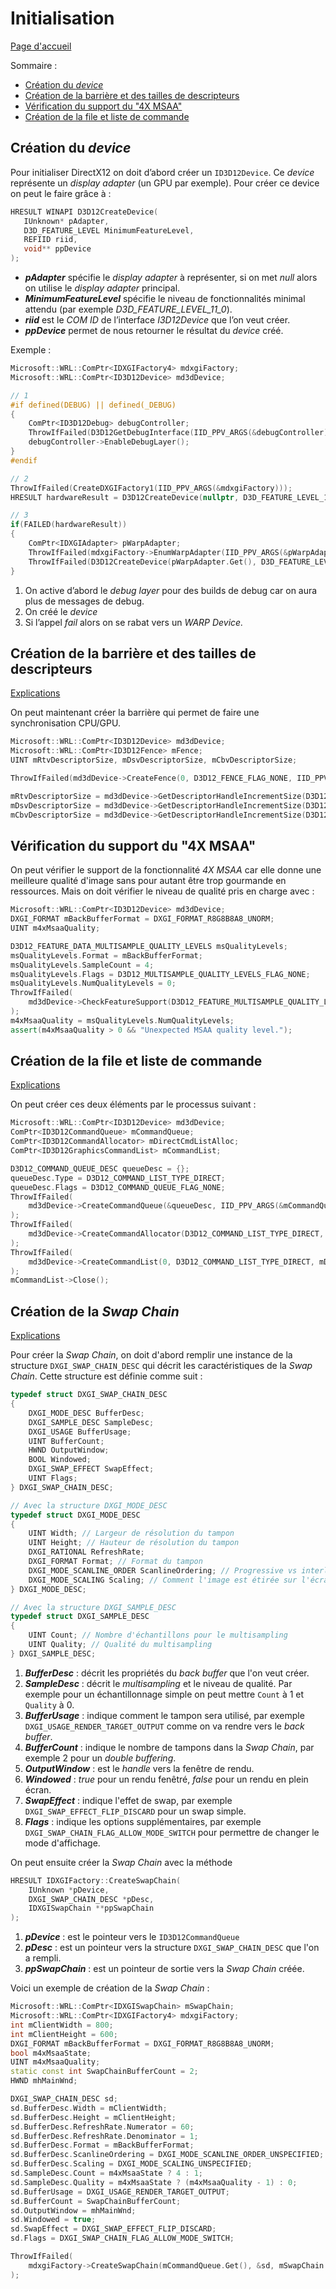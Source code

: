 # Initialisation

[Page d'accueil](Main.md)

Sommaire : 
- [Création du *device*](#création-du-device)
- [Création de la barrière et des tailles de descripteurs](#création-de-la-barrière-et-des-tailles-de-descripteurs)
- [Vérification du support du "4X MSAA"](##vérification-du-support-du-4x-msaa)
- [Création de la file et liste de commande](#création-de-la-file-et-liste-de-commande)

## Création du *device*
Pour initialiser DirectX12 on doit d’abord créer un `ID3D12Device`. Ce *device* représente un *display adapter* (un GPU par exemple). Pour créer ce device on peut le faire grâce à : 
```cpp
HRESULT WINAPI D3D12CreateDevice(
   IUnknown* pAdapter, 
   D3D_FEATURE_LEVEL MinimumFeatureLevel, 
   REFIID riid, 
   void** ppDevice
);
```
- ***pAdapter*** spécifie le *display adapter* à représenter, si on met *null* alors on utilise le *display adapter* principal.
- ***MinimumFeatureLevel*** spécifie le niveau de fonctionnalités minimal attendu (par exemple *D3D_FEATURE_LEVEL_11_0*).
- ***riid*** est le *COM ID* de l’interface *I3D12Device* que l’on veut créer.
- ***ppDevice*** permet de nous retourner le résultat du *device* créé.

Exemple :
```cpp
Microsoft::WRL::ComPtr<IDXGIFactory4> mdxgiFactory;
Microsoft::WRL::ComPtr<ID3D12Device> md3dDevice;

// 1
#if defined(DEBUG) || defined(_DEBUG)
{
    ComPtr<ID3D12Debug> debugController;
    ThrowIfFailed(D3D12GetDebugInterface(IID_PPV_ARGS(&debugController));
    debugController->EnableDebugLayer();
}
#endif

// 2
ThrowIfFailed(CreateDXGIFactory1(IID_PPV_ARGS(&mdxgiFactory)));
HRESULT hardwareResult = D3D12CreateDevice(nullptr, D3D_FEATURE_LEVEL_11_0, IID_PPV_ARGS(&md3dDevice));

// 3
if(FAILED(hardwareResult))
{
    ComPtr<IDXGIAdapter> pWarpAdapter;
    ThrowIfFailed(mdxgiFactory->EnumWarpAdapter(IID_PPV_ARGS(&pWarpAdapter)));
    ThrowIfFailed(D3D12CreateDevice(pWarpAdapter.Get(), D3D_FEATURE_LEVEL_11_0, IID_PPV_ARGS(&md3dDevice)));
}
```
1. On active d’abord le *debug layer* pour des builds de debug car on aura plus de messages de debug.
2. On créé le *device*
3. Si l’appel *fail* alors on se rabat vers un *WARP Device.*

## Création de la barrière et des tailles de descripteurs
[Explications](Overview.md#ressources-et-descripteurs)

On peut maintenant créer la barrière qui permet de faire une synchronisation CPU/GPU.
```cpp
Microsoft::WRL::ComPtr<ID3D12Device> md3dDevice;
Microsoft::WRL::ComPtr<ID3D12Fence> mFence;
UINT mRtvDescriptorSize, mDsvDescriptorSize, mCbvDescriptorSize;

ThrowIfFailed(md3dDevice->CreateFence(0, D3D12_FENCE_FLAG_NONE, IID_PPV_ARGS(&mFence)));

mRtvDescriptorSize = md3dDevice->GetDescriptorHandleIncrementSize(D3D12_DESCRIPTOR_HEAP_TYPE_RTV);
mDsvDescriptorSize = md3dDevice->GetDescriptorHandleIncrementSize(D3D12_DESCRIPTOR_HEAP_TYPE_DSV);
mCbvDescriptorSize = md3dDevice->GetDescriptorHandleIncrementSize(D3D12_DESCRIPTOR_HEAP_TYPE_CBV_SRV_UAV);
```

## Vérification du support du "4X MSAA"
On peut vérifier le support de la fonctionnalité *4X MSAA* car elle donne une meilleure qualité d'image sans pour autant être trop gourmande en ressources. Mais on doit vérifier le niveau de qualité pris en charge avec : 
```cpp
Microsoft::WRL::ComPtr<ID3D12Device> md3dDevice;
DXGI_FORMAT mBackBufferFormat = DXGI_FORMAT_R8G8B8A8_UNORM;
UINT m4xMsaaQuality;

D3D12_FEATURE_DATA_MULTISAMPLE_QUALITY_LEVELS msQualityLevels;
msQualityLevels.Format = mBackBufferFormat;
msQualityLevels.SampleCount = 4;
msQualityLevels.Flags = D3D12_MULTISAMPLE_QUALITY_LEVELS_FLAG_NONE;
msQualityLevels.NumQualityLevels = 0;
ThrowIfFailed(
    md3dDevice->CheckFeatureSupport(D3D12_FEATURE_MULTISAMPLE_QUALITY_LEVELS, &msQualityLevels, sizeof(msQualityLevels))
);
m4xMsaaQuality = msQualityLevels.NumQualityLevels;
assert(m4xMsaaQuality > 0 && "Unexpected MSAA quality level.");
```

## Création de la file et liste de commande
[Explications](Overview.md#file-et-liste-de-commande)

On peut créer ces deux éléments par le processus suivant : 
```cpp
Microsoft::WRL::ComPtr<ID3D12Device> md3dDevice;
ComPtr<ID3D12CommandQueue> mCommandQueue;
ComPtr<ID3D12CommandAllocator> mDirectCmdListAlloc;
ComPtr<ID3D12GraphicsCommandList> mCommandList;

D3D12_COMMAND_QUEUE_DESC queueDesc = {};
queueDesc.Type = D3D12_COMMAND_LIST_TYPE_DIRECT;
queueDesc.Flags = D3D12_COMMAND_QUEUE_FLAG_NONE;
ThrowIfFailed(
    md3dDevice->CreateCommandQueue(&queueDesc, IID_PPV_ARGS(&mCommandQueue))
);
ThrowIfFailed(
    md3dDevice->CreateCommandAllocator(D3D12_COMMAND_LIST_TYPE_DIRECT, IID_PPV_ARGS(mDirectCmdListAlloc.GetAddressOf()))
);
ThrowIfFailed(
    md3dDevice->CreateCommandList(0, D3D12_COMMAND_LIST_TYPE_DIRECT, mDirectCmdListAlloc.Get(), nullptr, IID_PPV_ARGS(mCommandList.GetAddressOf()))
);
mCommandList->Close();
```

## Création de la *Swap Chain*
[Explications](Overview.md#swap-chain)

Pour créer la *Swap Chain*, on doit d'abord remplir une instance de la structure `DXGI_SWAP_CHAIN_DESC` qui décrit les caractéristiques de la *Swap Chain*. Cette structure est définie comme suit : 
```cpp
typedef struct DXGI_SWAP_CHAIN_DESC 
{
    DXGI_MODE_DESC BufferDesc;
    DXGI_SAMPLE_DESC SampleDesc;
    DXGI_USAGE BufferUsage; 
    UINT BufferCount;
    HWND OutputWindow;
    BOOL Windowed;
    DXGI_SWAP_EFFECT SwapEffect;
    UINT Flags;
} DXGI_SWAP_CHAIN_DESC;

// Avec la structure DXGI_MODE_DESC
typedef struct DXGI_MODE_DESC 
{
    UINT Width; // Largeur de résolution du tampon
    UINT Height; // Hauteur de résolution du tampon
    DXGI_RATIONAL RefreshRate;
    DXGI_FORMAT Format; // Format du tampon
    DXGI_MODE_SCANLINE_ORDER ScanlineOrdering; // Progressive vs interlaced
    DXGI_MODE_SCALING Scaling; // Comment l'image est étirée sur l'écran
} DXGI_MODE_DESC;

// Avec la structure DXGI_SAMPLE_DESC
typedef struct DXGI_SAMPLE_DESC
{
    UINT Count; // Nombre d'échantillons pour le multisampling
    UINT Quality; // Qualité du multisampling
} DXGI_SAMPLE_DESC;
```
1. ***BufferDesc*** : décrit les propriétés du *back buffer* que l'on veut créer. 
2. ***SampleDesc*** : décrit le *multisampling* et le niveau de qualité. Par exemple pour un échantillonnage simple on peut mettre `Count` à 1 et `Quality` à 0.
3. ***BufferUsage*** : indique comment le tampon sera utilisé, par exemple `DXGI_USAGE_RENDER_TARGET_OUTPUT` comme on va rendre vers le *back buffer*.
4. ***BufferCount*** : indique le nombre de tampons dans la *Swap Chain*, par exemple 2 pour un *double buffering*.
5. ***OutputWindow*** : est le *handle* vers la fenêtre de rendu.
6. ***Windowed*** : *true* pour un rendu fenêtré, *false* pour un rendu en plein écran.
7. ***SwapEffect*** : indique l'effet de swap, par exemple `DXGI_SWAP_EFFECT_FLIP_DISCARD` pour un swap simple.
8. ***Flags*** : indique les options supplémentaires, par exemple `DXGI_SWAP_CHAIN_FLAG_ALLOW_MODE_SWITCH` pour permettre de changer le mode d'affichage.

On peut ensuite créer la *Swap Chain* avec la méthode
```cpp
HRESULT IDXGIFactory::CreateSwapChain(
    IUnknown *pDevice, 
    DXGI_SWAP_CHAIN_DESC *pDesc, 
    IDXGISwapChain **ppSwapChain
);
```
1. ***pDevice*** : est le pointeur vers le `ID3D12CommandQueue`
2. ***pDesc*** : est un pointeur vers la structure `DXGI_SWAP_CHAIN_DESC` que l'on a rempli.
3. ***ppSwapChain*** : est un pointeur de sortie vers la *Swap Chain* créée.

Voici un exemple de création de la *Swap Chain* :
```cpp
Microsoft::WRL::ComPtr<IDXGISwapChain> mSwapChain;
Microsoft::WRL::ComPtr<IDXGIFactory4> mdxgiFactory;
int mClientWidth = 800;
int mClientHeight = 600;
DXGI_FORMAT mBackBufferFormat = DXGI_FORMAT_R8G8B8A8_UNORM;
bool m4xMsaaState;
UINT m4xMsaaQuality;
static const int SwapChainBufferCount = 2;
HWND mhMainWnd;

DXGI_SWAP_CHAIN_DESC sd;
sd.BufferDesc.Width = mClientWidth;
sd.BufferDesc.Height = mClientHeight;
sd.BufferDesc.RefreshRate.Numerator = 60;
sd.BufferDesc.RefreshRate.Denominator = 1;
sd.BufferDesc.Format = mBackBufferFormat;
sd.BufferDesc.ScanlineOrdering = DXGI_MODE_SCANLINE_ORDER_UNSPECIFIED;
sd.BufferDesc.Scaling = DXGI_MODE_SCALING_UNSPECIFIED;
sd.SampleDesc.Count = m4xMsaaState ? 4 : 1;
sd.SampleDesc.Quality = m4xMsaaState ? (m4xMsaaQuality - 1) : 0;
sd.BufferUsage = DXGI_USAGE_RENDER_TARGET_OUTPUT;
sd.BufferCount = SwapChainBufferCount;
sd.OutputWindow = mhMainWnd;
sd.Windowed = true;
sd.SwapEffect = DXGI_SWAP_EFFECT_FLIP_DISCARD;
sd.Flags = DXGI_SWAP_CHAIN_FLAG_ALLOW_MODE_SWITCH;

ThrowIfFailed(
    mdxgiFactory->CreateSwapChain(mCommandQueue.Get(), &sd, mSwapChain.GetAddressOf())
);
```